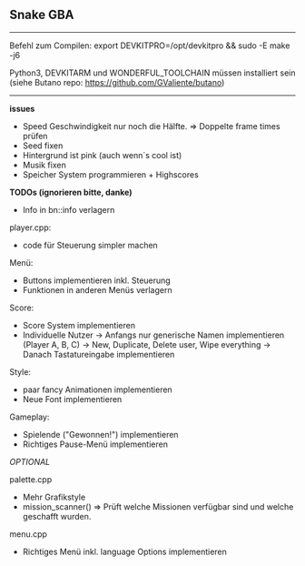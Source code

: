 ## Snake GBA

************************************************************************
Befehl zum Compilen: export DEVKITPRO=/opt/devkitpro && sudo -E make -j6

Python3, DEVKITARM und WONDERFUL_TOOLCHAIN müssen installiert sein (siehe Butano repo: https://github.com/GValiente/butano)
************************************************************************

**issues**

- Speed Geschwindigkeit nur noch die Hälfte. => Doppelte frame times prüfen
- Seed fixen
- Hintergrund ist pink (auch wenn`s cool ist)
- Musik fixen
- Speicher System programmieren + Highscores

**TODOs (ignorieren bitte, danke)**

- Info in bn::info verlagern

player.cpp:
- code für Steuerung simpler machen

Menü:
- Buttons implementieren inkl. Steuerung
- Funktionen in anderen Menüs verlagern

Score:
- Score System implementieren 
- Individuelle Nutzer
    -> Anfangs nur generische Namen implementieren (Player A, B, C)
    -> New, Duplicate, Delete user, Wipe everything
    -> Danach Tastatureingabe implementieren

Style:
- paar fancy Animationen implementieren
- Neue Font implementieren

Gameplay:
- Spielende ("Gewonnen!") implementieren
- Richtiges Pause-Menü implementieren

*OPTIONAL*

palette.cpp
- Mehr Grafikstyle
- mission_scanner() => Prüft welche Missionen verfügbar sind und welche geschafft wurden.

menu.cpp
- Richtiges Menü inkl. language Options implementieren


